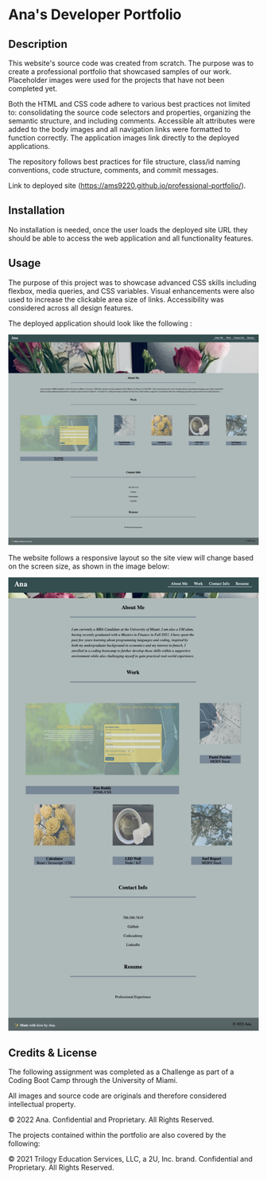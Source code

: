 # Ana's Developer Portfolio

## Description

This website's source code was created from scratch. The purpose was to create a professional portfolio that showcased samples of our work. Placeholder images were used for the projects that have not been completed yet.

Both the HTML and CSS code adhere to various best practices not limited to: consolidating the source code selectors and properties, organizing the semantic structure, and including comments. Accessible alt attributes were added to the body images and all navigation links were formatted to function correctly. The application images link directly to the deployed applications.

The repository follows best practices for file structure, class/id naming conventions, code structure, comments, and commit messages. 

Link to deployed site (https://ams9220.github.io/professional-portfolio/).


## Installation

No installation is needed, once the user loads the deployed site URL they should be able to access the web application and all functionality features. 


## Usage

The purpose of this project was to showcase advanced CSS skills including flexbox, media queries, and CSS variables. Visual enhancements were also used to increase the clickable area size of links. Accessibility was considered across all design features.

The deployed application should look like the following : 

![Ana's Developer Portfolio](assets/images/screenshot-1.png)

The website follows a responsive layout so the site view will change based on the screen size, as shown in the image below:

![Ana's Developer Portfolio](assets/images/screenshot-2.png)


## Credits & License

The following assignment was completed as a Challenge as part of a Coding Boot Camp through the University of Miami.

All images and source code are originals and therefore considered intellectual property.

© 2022 Ana. Confidential and Proprietary. All Rights Reserved.


The projects contained within the portfolio are also covered by the following:

© 2021 Trilogy Education Services, LLC, a 2U, Inc. brand. Confidential and Proprietary. All Rights Reserved.